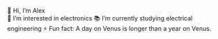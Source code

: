    👋 Hi, I’m Alex   
   👀 I’m interested in electronics 
   📚 I’m currently studying electrical engineering
   ⚡ Fun fact: A day on Venus is longer than a year on Venus.

<!---
Alx1802/Alx1802 is a ✨ special ✨ repository because its `README.md` (this file) appears on your GitHub profile.
You can click the Preview link to take a look at your changes.
--->
